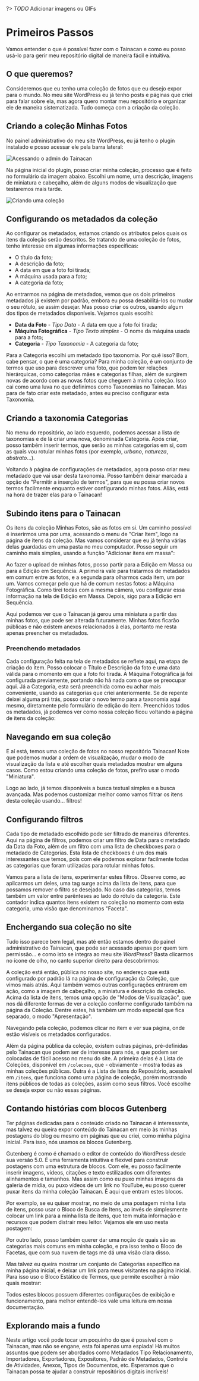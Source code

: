 ?> _TODO_ Adicionar imagens ou GIFs

# Primeiros Passos

Vamos entender o que é possível fazer com o Tainacan e como eu posso usá-lo para gerir meu repositório digital de maneira fácil e intuitiva.

## O que queremos?

Consideremos que eu tenho uma coleção de fotos que eu desejo expor para o mundo. No meu site WordPress eu já tenho posts e páginas que criei para falar sobre ela, mas agora quero montar meu repositório e organizar ele de maneira sistematizada. Tudo começa com a criação da coleção.

## Criando a coleção Minhas Fotos

No painel administrativo do meu site WordPress, eu já tenho o plugin instalado e posso acessar ele pela barra lateral:

![Acessando o admin do Tainacan](/_assets/images/getting-started-0.gif)

Na página inicial do plugin, posso criar minha coleção, processo que é feito no formulário da imagem abaixo. Escolhi um nome, uma descrição, imagens de miniatura e cabeçalho, além de alguns modos de visualização que testaremos mais tarde.

![Criando uma coleção](/_assets/images/getting-started-1.gif)

## Configurando os metadados da coleção

Ao configurar os metadados, estamos criando os atributos pelos quais os itens da coleção serão descritos. Se tratando de uma coleção de fotos, tenho interesse em algumas informações específicas:

* O título da foto;
* A descrição da foto;
* A data em que a foto foi tirada;
* A máquina usada para a foto;
* A categoria da foto;

Ao entrarmos na página de metadados, vemos que os dois primeiros metadados já existem por padrão, embora eu possa desabilitá-los ou mudar o seu rótulo, se assim desejar. Mas posso criar os outros, usando algum dos tipos de metadados disponíveis. Vejamos quais escolhi:

* **Data da Foto** - *Tipo Data* - A data em que a foto foi tirada;
* **Máquina Fotográfica** - *Tipo Texto simples* - O nome da máquina usada para a foto;
* **Categoria** - *Tipo Taxonomia* - A categoria da foto;

Para a Categoria escolhi um metadado tipo taxonomia. Por quê isso? Bom, cabe pensar, o que é uma categoria? Para minha coleção, é um conjunto de termos que uso para descrever uma foto, que podem ter relações hierárquicas, como categorias mães e categorias filhas, além de surgirem novas de acordo com as novas fotos que cheguem à minha coleção. Isso cai como uma luva no que definimos como Taxonomias no Tainacan. Mas para de fato criar este metadado, antes eu preciso configurar esta Taxonomia.

## Criando a taxonomia Categorias

No menu do repositório, ao lado esquerdo, podemos acessar a lista de taxonomias e de lá criar uma nova, denominada Categoria. Após criar, posso também inserir termos, que serão as minhas categorias em si, com as quais vou rotular minhas fotos (por exemplo, *urbano*, *natureza*, *abstrato*...). 

Voltando à página de configurações de metadados, agora posso criar meu metadado que vai usar desta taxonomia. Posso também deixar marcada a opção de "Permitir a inserção de termos", para que eu possa criar novos termos facilmente enquanto estiver configurando minhas fotos. Aliás, está na hora de trazer elas para o Tainacan!

## Subindo itens para o Tainacan

Os itens da coleção Minhas Fotos, são as fotos em si. Um caminho possível é inserirmos uma por uma, acessando o menu de "Criar Item", logo na página de itens da coleção. Mas vamos considerar que eu já tenha várias delas guardadas em uma pasta no meu computador. Posso seguir um caminho mais simples, usando a função "Adicionar itens em massa":

Ao fazer o upload de minhas fotos, posso partir para a Edição em Massa ou para a Edição em Sequência. A primeira vale para tratarmos de metadados em comum entre as fotos, e a segunda para olharmos cada item, um por um. Vamos começar pelo que há de comum nestas fotos: a Máquina Fotográfica. Como tirei todas com a mesma câmera, vou configurar essa informação na tela de Edição em Massa. Depois, sigo para a Edição em Sequência.

Aqui podemos ver que o Tainacan já gerou uma miniatura a partir das minhas fotos, que pode ser alterada futuramente. Minhas fotos ficarão públicas e não existem anexos relacionados à elas, portanto me resta apenas preencher os metadados. 

### Preenchendo metadados

Cada configuração feita na tela de metadados se reflete aqui, na etapa de criação do item. Posso colocar o Título e Descrição da foto e uma data válida para o momento em que a foto foi tirada. A Máquina Fotográfica já foi configurada previamente, portando não há nada com o que se preocupar aqui. Já a Categoria, esta será preenchida como eu achar mais conveniente, usando as categorias que criei anteriormente. Se de repente deixei alguma prá trás, posso criar o novo termo para a taxonomia aqui mesmo, diretamente pelo formulário de edição do item. Preenchidos todos os metadados, já podemos ver como nossa coleção ficou voltando a página de itens da coleção:

## Navegando em sua coleção

E aí está, temos uma coleção de fotos no nosso repositório Tainacan! Note que podemos mudar a ordem de visualização, mudar o modo de visualização da lista e até escolher quais metadados mostrar em alguns casos. Como estou criando uma coleção de fotos, prefiro usar o modo "Miniatura". 

Logo ao lado, já temos disponíveis a busca textual simples e a busca avançada. Mas podemos customizar melhor como vamos filtrar os itens desta coleção usando... filtros!

## Configurando filtros

Cada tipo de metadado escolhido pode ser filtrado de maneiras diferentes. Aqui na página de filtros, podemos criar um filtro de Data para o metadado da Data da Foto, além de um filtro com uma lista de checkboxes para o metadado de Categorias. Esta lista de checkboxes é um dos mais interessantes que temos, pois com ele podemos explorar facilmente todas as categorias que foram utilizadas para rotular minhas fotos.

Vamos para a lista de itens, experimentar estes filtros. Observe como, ao aplicarmos um deles, uma tag surge acima da lista de itens, para que possamos remover o filtro se desejado. No caso das categorias, temos também um valor entre parênteses ao lado do rótulo da categoria. Este contador indica quantos itens existem na coleção no momento com esta categoria, uma visão que denominamos "Faceta".

## Enchergando sua coleção no site

Tudo isso parece bem legal, mas até então estamos dentro do painel administrativo do Tainacan, que pode ser acessado apenas por quem tem permissão... e como isto se integra ao meu site *WordPress*? Basta clicarmos no ícone de olho, no canto superior direito para descobrirmos:

A coleção está então, pública no nosso site, no endereço que está configurado por padrão lá na página de configuração da Coleção, que vimos mais atrás. Aqui também vemos outras configurações entrarem em ação, como a imagem de cabeçalho, a miniatura e descrição da coleção. Acima da lista de itens, temos uma opção de "Modos de Visualização", que nos dá diferente formas de ver a coleção conforme configurado também na página da Coleção. Dentre estes, há também um modo especial que fica separado, o modo "Apresentação". 

Navegando pela coleção, podemos clicar no item e ver sua página, onde estão visíveis os metadados configurados. 

Além da página pública da coleção, existem outras páginas, pré-definidas pelo Tainacan que podem ser de interesse para nós, e que podem ser colocadas de fácil acesso no menu do site. A primeira delas é a Lista de Coleções, disponível em `/colecoes`, que - obviamente - mostra todas as minhas coleções públicas. Outra é a Lista de Itens do Repositório, acessível em `/itens`, que funciona como uma página de coleção, porém mostrando itens públicos de todas as coleções, assim como seus filtros. Você escolhe se deseja expor ou não essas páginas.

## Contando histórias com blocos Gutenberg

Ter páginas dedicadas para o conteúdo criado no Tainacan é interessante, mas talvez eu queira expor conteúdo do Tainacan em meio às minhas postagens do blog ou mesmo em páginas que eu criei, como minha página inicial. Para isso, nós usamos os blocos Gutenberg.

Gutenberg é como é chamado o editor de conteúdo do WordPress desde sua versão 5.0. É uma ferramenta intuitiva e flexível para construir postagens com uma estrutura de blocos. Com ele, eu posso facilmente inserir imagens, vídeos, citações e texto estilizados com diferentes alinhamentos e tamanhos. Mas assim como eu puxo minhas imagens da galeria de mídia, ou puxo vídeos de um link no YouTube, eu posso querer puxar itens da minha coleção Tainacan. É aqui que entram estes blocos. 

Por exemplo, se eu quiser mostrar, no meio de uma postagem minha lista de itens, posso usar o Bloco de Busca de Itens, ao invés de simplesmente colocar um link para a minha lista de itens, que tem muita informação e recursos que podem distrair meu leitor. Vejamos ele em uso nesta postagem:

Por outro lado, posso também querer dar uma noção de quais são as categorias mais comuns em minha coleção, e pra isso tenho o Bloco de Facetas, que com sua nuvem de tags me dá uma visão clara disso.

Mas talvez eu queira mostrar um conjunto de Categorias específico na minha página inicial, e deixar um link para meus visitantes na página inicial. Para isso uso o Bloco Estático de Termos, que permite escolher à mão quais mostrar:

Todos estes blocos possuem diferentes configurações de exibição e funcionamento, para melhor entendê-los vale uma leitura em nossa documentação.

## Explorando mais a fundo

Neste artigo você pode tocar um poquinho do que é possível com o Tainacan, mas não se engane, esta foi apenas uma espiada! Há muitos assuntos que podem ser abordados como Metadados Tipo Relacionamento, Importadores, Exportadores, Expositores, Padrão de Metadados, Controle de Atividades, Anexos, Tipos de Documentos, etc. Esperamos que o Tainacan possa te ajudar a construir repositórios digitais incríveis! 
